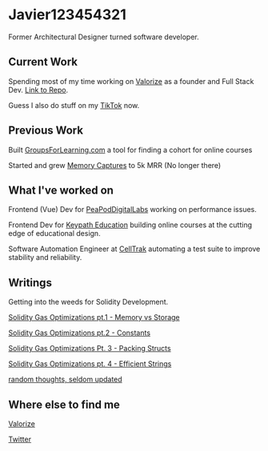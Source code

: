 # Javier123454321

Former Architectural Designer turned software developer.

## Current Work

Spending most of my time working on [Valorize](https://valorize.app) as a founder and Full Stack Dev. [Link to Repo](https://github.com/ValorizeDAO). 

Guess I also do stuff on my [TikTok](https://www.tiktok.com/@valorize.javi) now.

## Previous Work
Built [GroupsForLearning.com](https://github.com/javier123454321/groupsforlearning) a tool for finding a cohort for online courses

Started and grew [Memory Captures](https://www.memorycaptures.com) to 5k MRR (No longer there)

## What I've worked on

Frontend (Vue) Dev for [PeaPodDigitalLabs](https://peapoddigitallabs.com) working on performance issues.

Frontend Dev for [Keypath Education](https://keypathedu.com/) building online courses at the cutting edge of educational design.

Software Automation Engineer at [CellTrak](https://www.celltrak.com/) automating a test suite to improve stability and reliability.


## Writings

Getting into the weeds for Solidity Development.

[Solidity Gas Optimizations pt.1 - Memory vs Storage](https://dev.to/javier123454321/solidity-gas-optimization-pt1-4271) 

[Solidity Gas Optimizations pt.2 - Constants](https://dev.to/javier123454321/solidity-gas-optimizations-pt-2-constants-570d)

[Solidity Gas Optimizations Pt. 3 - Packing Structs](https://dev.to/javier123454321/solidity-gas-optimizations-pt-3-packing-structs-23f4)

[Solidity Gas Optimizations pt. 4 - Efficient Strings](https://dev.to/javier123454321/solidity-gas-optimizations-pt4-efficient-strings-46db)

[random thoughts, seldom updated](graspingdesign.wordpress.com)

## Where else to find me
[Valorize](https://valorize.app/javi)

[Twitter](https://twitter.com/javier123454321)

